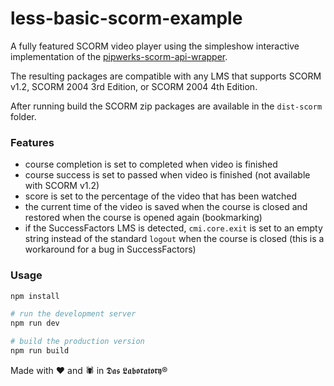 # less-basic-scorm-example

A fully featured SCORM video player using the simpleshow interactive implementation of the [pipwerks-scorm-api-wrapper](https://github.com/allanhortle/pipwerks-scorm-api-wrapper).

The resulting packages are compatible with any LMS that supports SCORM v1.2, SCORM 2004 3rd Edition, or SCORM 2004 4th Edition.

After running build the SCORM zip packages are available in the `dist-scorm` folder.

### Features

-   course completion is set to completed when video is finished
-   course success is set to passed when video is finished (not available with SCORM v1.2)
-   score is set to the percentage of the video that has been watched
-   the current time of the video is saved when the course is closed and restored when the course is opened again (bookmarking)
-   if the SuccessFactors LMS is detected, `cmi.core.exit` is set to an empty string instead of the standard `logout` when the course is closed (this is a workaround for a bug in SuccessFactors)

### Usage

```bash
npm install

# run the development server
npm run dev

# build the production version
npm run build
```

Made with ❤️ and 🕷️ in 𝕯𝖆𝖘 𝕷𝖆𝖇𝖔𝖗𝖆𝖙𝖔𝖗𝖞®
